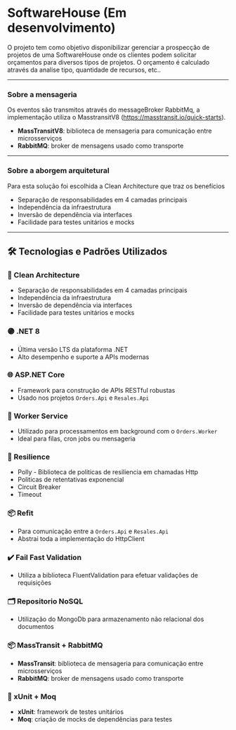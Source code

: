 # SoftwareHouse (Em desenvolvimento)

O projeto tem como objetivo disponibilizar gerenciar a prospecção de projetos de uma SoftwareHouse onde os clientes podem solicitar orçamentos para diversos tipos de projetos.
O orçamento é calculado através da analise tipo, quantidade de recursos, etc..


---

### Sobre a mensageria 

Os eventos são transmitos através do messageBroker RabbitMq, a implementação utiliza o MasstransitV8 (https://masstransit.io/quick-starts).
- **MassTransitV8**: biblioteca de mensageria para comunicação entre microsserviços
- **RabbitMQ**: broker de mensagens usado como transporte

---
### Sobre a aborgem arquitetural

Para esta solução foi escolhida a Clean Architecture que traz os benefícios

- Separação de responsabilidades em 4 camadas principais
- Independência da infraestrutura
- Inversão de dependência via interfaces
- Facilidade para testes unitários e mocks

---

## 🛠️ Tecnologias e Padrões Utilizados

### 🧼 Clean Architecture
- Separação de responsabilidades em 4 camadas principais
- Independência da infraestrutura
- Inversão de dependência via interfaces
- Facilidade para testes unitários e mocks

### 🟣 .NET 8
- Última versão LTS da plataforma .NET
- Alto desempenho e suporte a APIs modernas

### 🌐 ASP.NET Core
- Framework para construção de APIs RESTful robustas
- Usado nos projetos `Orders.Api` e `Resales.Api`

### 🔁 Worker Service
- Utilizado para processamentos em background com o `Orders.Worker`
- Ideal para filas, cron jobs ou mensageria

### 🧼 Resilience 
- Polly - Biblioteca de politicas de resiliencia em chamadas Http
- Politicas de retentativas exponencial
- Circuit Breaker
- Timeout

### 📦 Refit 
- Para comunicação entre a `Orders.Api` e `Resales.Api`
- Abstrai toda a implementação do HttpClient 

### ✔️ Fail Fast Validation 
- Utiliza a biblioteca FluentValidation para efetuar validações de requisições

### 🗂️ Repositorio NoSQL 
- Utilização do MongoDb para armazenamento não relacional dos documentos  

### 📦 MassTransit + RabbitMQ
- **MassTransit**: biblioteca de mensageria para comunicação entre microsserviços
- **RabbitMQ**: broker de mensagens usado como transporte

### 🧪 xUnit + Moq
- **xUnit**: framework de testes unitários
- **Moq**: criação de mocks de dependências para testes

